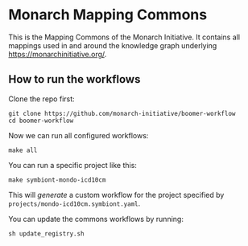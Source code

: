 # Monarch Mapping Commons

This is the Mapping Commons of the Monarch Initiative. It contains all mappings used in and around the knowledge graph underlying https://monarchinitiative.org/. 

## How to run the workflows

Clone the repo first:

```
git clone https://github.com/monarch-initiative/boomer-workflow
cd boomer-workflow
```

Now we can run all configured workflows:

```
make all
```

You can run a specific project like this:

```
make symbiont-mondo-icd10cm
```

This will _generate_ a custom workflow for the project specified by `projects/mondo-icd10cm.symbiont.yaml`.

You can update the commons workflows by running:

```
sh update_registry.sh
```
